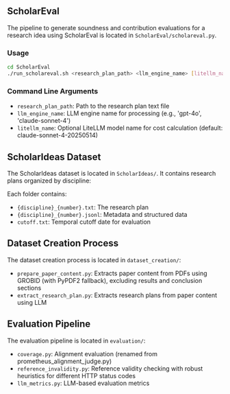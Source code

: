 ## ScholarEval

The pipeline to generate soundness and contribution evaluations for a research idea using ScholarEval is located in `ScholarEval/scholareval.py`.

### Usage

```bash
cd ScholarEval
./run_scholareval.sh <research_plan_path> <llm_engine_name> [litellm_name]
```

### Command Line Arguments

- `research_plan_path`: Path to the research plan text file
- `llm_engine_name`: LLM engine name for processing (e.g., 'gpt-4o', 'claude-sonnet-4')
- `litellm_name`: Optional LiteLLM model name for cost calculation (default: claude-sonnet-4-20250514)

## ScholarIdeas Dataset

The ScholarIdeas dataset is located in `ScholarIdeas/`. It contains research plans organized by discipline:


Each folder contains:
- `{discipline}_{number}.txt`: The research plan
- `{discipline}_{number}.jsonl`: Metadata and structured data
- `cutoff.txt`: Temporal cutoff date for evaluation

## Dataset Creation Process

The dataset creation process is located in `dataset_creation/`:

- `prepare_paper_content.py`: Extracts paper content from PDFs using GROBID (with PyPDF2 fallback), excluding results and conclusion sections
- `extract_research_plan.py`: Extracts research plans from paper content using LLM


## Evaluation Pipeline

The evaluation pipeline is located in `evaluation/`:

- `coverage.py`: Alignment evaluation (renamed from prometheus_alignment_judge.py)
- `reference_invalidity.py`: Reference validity checking with robust heuristics for different HTTP status codes
- `llm_metrics.py`: LLM-based evaluation metrics
